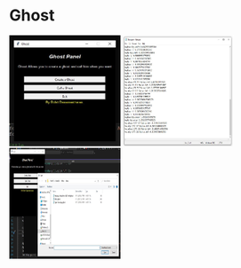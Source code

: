 # Ghost
<img src="https://github.com/rohit-dasamantharao/Ghost/blob/master/screenshot1.JPG?raw=true" width="200" height="200" />
<img src="https://github.com/rohit-dasamantharao/Ghost/blob/master/screenshot2.JPG?raw=true" width="200" height="200" />
<img src="https://github.com/rohit-dasamantharao/Ghost/blob/master/screenshot3.JPG?raw=true" width="200" height="200" />
